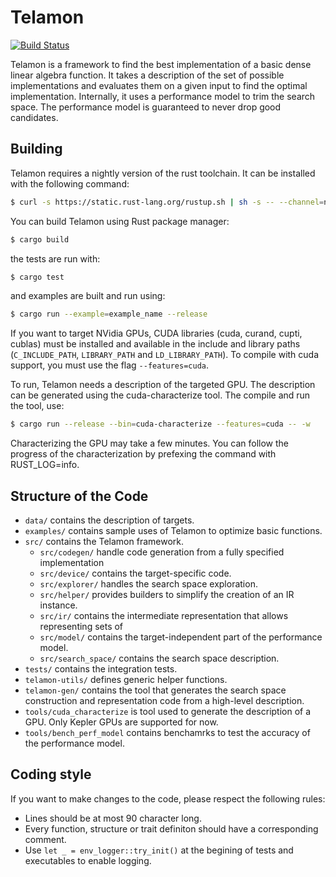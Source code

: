 # Telamon

[![Build Status](https://travis-ci.org/ulysseB/telamon.svg?branch=master)](https://travis-ci.org/ulysseB/telamon)

Telamon is a framework to find the best implementation of a basic dense linear
algebra function. It takes a description of the set of possible implementations
and evaluates them on a given input to find the optimal implementation.
Internally, it uses a performance model to trim the search space. The
performance model is guaranteed to never drop good candidates.

## Building

Telamon requires a nightly version of the rust toolchain. It can be installed with the
following command:

```bash
$ curl -s https://static.rust-lang.org/rustup.sh | sh -s -- --channel=nightly
```

You can build Telamon using Rust package manager:

```bash
$ cargo build
```
the tests are run with:
```c
$ cargo test
```
and examples are built and run using:
```bash
$ cargo run --example=example_name --release
```

If you want to target NVidia GPUs, CUDA libraries (cuda, curand, cupti, cublas) must be
installed and available in the include and library paths (`C_INCLUDE_PATH`, `LIBRARY_PATH`
and `LD_LIBRARY_PATH`). To compile with cuda support, you must use the flag
`--features=cuda`.

To run, Telamon needs a description of the targeted GPU. The description can be generated
using the cuda-characterize tool. The compile and run the tool, use:
```bash
$ cargo run --release --bin=cuda-characterize --features=cuda -- -w
```
Characterizing the GPU may take a few minutes. You can follow the progress of
the characterization by prefexing the command with RUST_LOG=info.

## Structure of the Code

* `data/` contains the description of targets.
* `examples/` contains sample uses of Telamon to optimize basic functions.
* `src/` contains the Telamon framework.
  * `src/codegen/` handle code generation from a fully specified implementation
  * `src/device/` contains the target-specific code.
  * `src/explorer/` handles the search space exploration.
  * `src/helper/` provides builders to simplify the creation of an IR instance.
  * `src/ir/` contains the intermediate representation that allows representing sets of
  * `src/model/` contains the target-independent part of the performance model.
  * `src/search_space/` contains the search space description.
* `tests/` contains the integration tests.
* `telamon-utils/` defines generic helper functions.
* `telamon-gen/` contains the tool that generates the search space construction and
    representation code from a high-level description.
* `tools/cuda_characterize` is tool used to generate the description of a GPU. Only Kepler
  GPUs are supported for now.
* `tools/bench_perf_model` contains benchamrks to test the accuracy of the performance
  model.

## Coding style

If you want to make changes to the code, please respect the following rules:
* Lines should be at most 90 character long.
* Every function, structure or trait definiton should have a corresponding comment.
* Use `let _ = env_logger::try_init()` at the begining of tests and executables to enable
  logging.
